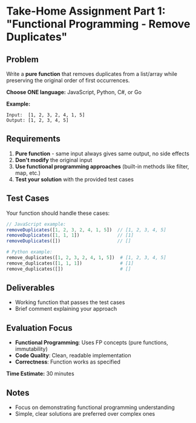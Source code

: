 # **Take-Home Assignment Part 1: "Functional Programming - Remove Duplicates"**

## **Problem**
Write a **pure function** that removes duplicates from a list/array while preserving the original order of first occurrences.

**Choose ONE language:** JavaScript, Python, C#, or Go

**Example:**
```
Input:  [1, 2, 3, 2, 4, 1, 5]
Output: [1, 2, 3, 4, 5]
```

## **Requirements**
1. **Pure function** - same input always gives same output, no side effects
2. **Don't modify** the original input 
3. **Use functional programming approaches** (built-in methods like filter, map, etc.)
4. **Test your solution** with the provided test cases

## **Test Cases**
Your function should handle these cases:

```javascript
// JavaScript example:
removeDuplicates([1, 2, 3, 2, 4, 1, 5])  // [1, 2, 3, 4, 5]
removeDuplicates([1, 1, 1])              // [1]
removeDuplicates([])                     // []
```

```python
# Python example:
remove_duplicates([1, 2, 3, 2, 4, 1, 5])  # [1, 2, 3, 4, 5]
remove_duplicates([1, 1, 1])              # [1]
remove_duplicates([])                     # []
```

## **Deliverables**
- Working function that passes the test cases
- Brief comment explaining your approach

## **Evaluation Focus**
- **Functional Programming**: Uses FP concepts (pure functions, immutability)
- **Code Quality**: Clean, readable implementation
- **Correctness**: Function works as specified

**Time Estimate:** 30 minutes

## **Notes**
- Focus on demonstrating functional programming understanding
- Simple, clear solutions are preferred over complex ones